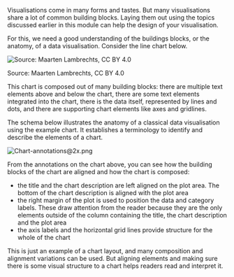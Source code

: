 Visualisations come in many forms and tastes. But many visualisations share a lot of common building blocks. Laying them out using the topics discussed earlier in this module can help the design of your visualisation.

For this, we need a good understanding of the buildings blocks, or the anatomy, of a data visualisation. Consider the line chart below.

![Source: Maarten Lambrechts, CC BY 4.0](Grid%20and%20arrangement%204ba513397bf6413d900e7c2944888770/Chart-no_annotations2x.png)

Source: Maarten Lambrechts, CC BY 4.0

This chart is composed out of many building blocks: there are multiple text elements above and below the chart, there are some text elements integrated into the chart, there is the data itself, represented by lines and dots, and there are supporting chart elements like axes and gridlines.

The schema below illustrates the anatomy of a classical data visualisation using the example chart. It establishes a terminology to identify and describe the elements of a chart.

![Chart-annotations@2x.png](Grid%20and%20arrangement%204ba513397bf6413d900e7c2944888770/Chart-annotations2x.png)

From the annotations on the chart above, you can see how the building blocks of the chart are aligned and how the chart is composed:

- the title and the chart description are left aligned on the plot area. The bottom of the chart description is aligned with the plot area
- the right margin of the plot is used to position the data and category labels. These draw attention from the reader because they are the only elements outside of the column containing the title, the chart description and the plot area
- the axis labels and the horizontal grid lines provide structure for the whole of the chart

This is just an example of a chart layout, and many composition and alignment variations can be used. But aligning elements and making sure there is some visual structure to a chart helps readers read and interpret it.